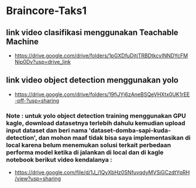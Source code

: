 # Braincore-Taks1
## link video clasifikasi menggunakan Teachable Machine
- https://drive.google.com/drive/folders/1pGXDfuDjtjTRBDtkcvINNDYcFMNip0Dv?usp=drive_link
## link video object detection menggunakan yolo
- https://drive.google.com/drive/folders/19fiJYj6zAneBSQeVHXtx0UK1rEE-pff-?usp=sharing

### Note : untuk yolo object detection training menggunakan GPU kagle, download datasetnya terlebih dahulu kemudian upload input dataset dan beri nama 'dataset-domba-sapi-kuda-detection', dan mohon maaf tidak bisa saya implementasikan di local karena belum menemukan solusi terkait perbedaan performa model ketika di jalankan di local dan di kagle notebook berikut video kendalanya :
- https://drive.google.com/file/d/1J_i1QyXbHz0SNfuvqdyMVSiGCzdtYpRH/view?usp=sharing
